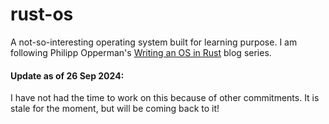 # rust-os
A not-so-interesting operating system built for learning purpose. I am following Philipp Opperman's [Writing an OS in Rust](https://os.phil-opp.com/) blog series. 

#### Update as of 26 Sep 2024: <br/>
I have not had the time to work on this because of other commitments. It is stale for the moment, but will be coming back to it!

